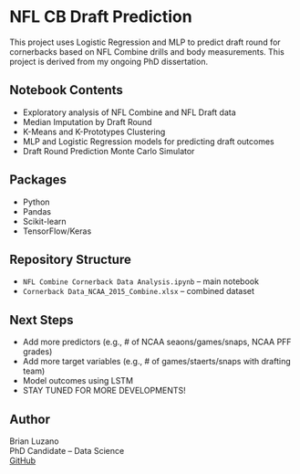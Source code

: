 # NFL CB Draft Prediction

This project uses Logistic Regression and MLP to predict 
draft round for cornerbacks based on NFL Combine drills and body 
measurements. This project is derived from my ongoing PhD
dissertation.

## Notebook Contents
- Exploratory analysis of NFL Combine and NFL Draft data
- Median Imputation by Draft Round
- K-Means and K-Prototypes Clustering
- MLP and Logistic Regression models for predicting draft outcomes
- Draft Round Prediction Monte Carlo Simulator

## Packages
- Python
- Pandas
- Scikit-learn
- TensorFlow/Keras

## Repository Structure

- `NFL Combine Cornerback Data Analysis.ipynb` – main notebook
- `Cornerback Data_NCAA_2015_Combine.xlsx` – combined dataset

## Next Steps
- Add more predictors (e.g., # of NCAA seaons/games/snaps, NCAA PFF grades)
- Add more target variables (e.g., # of games/staerts/snaps with drafting team)
- Model outcomes using LSTM
- STAY TUNED FOR MORE DEVELOPMENTS!

## Author

Brian Luzano  
PhD Candidate – Data Science  
[GitHub](https://github.com/Manila-Ryce)
